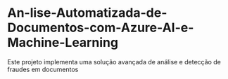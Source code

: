 # An-lise-Automatizada-de-Documentos-com-Azure-AI-e-Machine-Learning
Este projeto implementa uma solução avançada de análise e detecção de fraudes em documentos 
